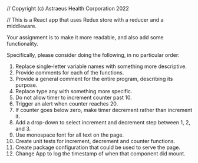 // Copyright (c) Astraeus Health Corporation 2022

//
This is a React app that uses Redux store with a reducer and a middleware.

Your assignment is to make it more readable, and also add some functionality.

Specifically, please consider doing the following, in no particular order:

1.  Replace single-letter variable names with something more descriptive.
2.  Provide comments for each of the functions.
3.  Provide a general comment for the entire program, describing its purpose.
4.  Replace type any with something more specific.
5.  Do not allow timer to increment counter past 10.
6.  Trigger an alert when counter reaches 20.
7.  If counter goes below zero, make timer decrement rather than increment it.
8.  Add a drop-down to select increment and decrement step between 1, 2, and 3.
9.  Use monospace font for all text on the page.
10. Create unit tests for increment, decrement and counter functions.
11. Create package configuration that could be used to serve the page.
12. Change App to log the timestamp of when that component did mount.
